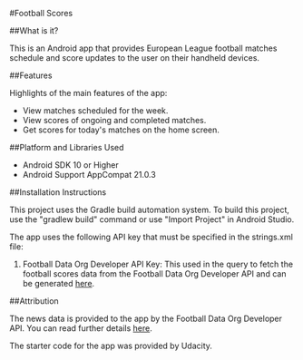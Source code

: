 #Football Scores

##What is it?

This is an Android app that provides European League football matches
schedule and score updates to the user on their handheld devices. 

##Features

Highlights of the main features of the app:

- View matches scheduled for the week.
- View scores of ongoing and completed matches. 
- Get scores for today's matches on the home screen.

##Platform and Libraries Used

- Android SDK 10 or Higher
- Android Support AppCompat 21.0.3

##Installation Instructions

This project uses the Gradle build automation system. To build this project, 
use the "gradlew build" command or use "Import Project" in Android Studio.

The app uses the following API key that must be specified in the strings.xml
file:

1. Football Data Org Developer API Key: This used in the query to fetch the football
scores data from the Football Data Org Developer API and can be generated 
[here](http://api.football-data.org/register).

##Attribution

The news data is provided to the app by the Football Data Org Developer API. You 
can read further details [here](http://api.football-data.org/index).

The starter code for the app was provided by Udacity.

